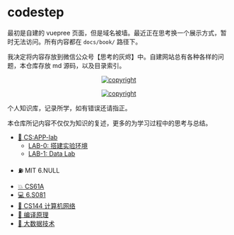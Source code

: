 # codestep

最初是自建的 vuepree 页面，但是域名被墙。最近正在思考换一个展示方式，暂时无法访问。所有内容都在 `docs/book/` 路径下。

我决定将内容存放到微信公众号【思考的灰烬】中。自建网站总有各种各样的问题，本仓库存放 md 源码，以及目录索引。

<center>

<a href="License: CC BY-SA 4.0"><img src="https://img.shields.io/github/license/weijiew/codestep?color=265ca2&labelColor=212c42)](http://creativecommons.org/licenses/by-sa/4.0/" alt="copyright"/></a>

<a href="mailto:jiewei314@gmail.com"><img src="https://img.shields.io/badge/email-jiewei314@gmail.com-blueviolet?style=for-the-badge&logo=google&color=fd79a8" alt="copyright"/></a>

</center>

个人知识库，记录所学，如有错误还请指正。

本仓库所记内容不仅仅为知识的复述，更多的为学习过程中的思考与总结。

- [🥞 CS:APP-lab]() 
  - [LAB-0: 搭建实验环境](https://mp.weixin.qq.com/s/SvythEVZfKQ8jo2CLwFcfA)
  - [LAB-1: Data Lab](https://mp.weixin.qq.com/s/Z4fmLzqeKL-0z-i4s0w-Ig)

* ⛽ MIT 6.NULL

- [💥 CS61A]() 
- [💻 6.S081]() 
- [🍋 CS144 计算机网络]() 
- [🐉 编译原理]() 
- [🐘 大数据技术]()

<!-- - [💻 Nand2Tetris](https://cs.weijiew.com/book/nand2tetris/ch0.html)  -->

<!-- ## 408 王道

- [🚧 数据结构](https://cs.weijiew.com/book/ds/ch0.html)
- [🧿 操作系统](https://cs.weijiew.com/book/os/ch0.html)
- [🌌 计算机组成原理](https://cs.weijiew.com/book/co/ch0.html)  -->